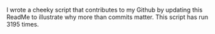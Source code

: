 I wrote a cheeky script that contributes to my Github by updating this ReadMe to illustrate why more than commits matter. This script has run 3195 times.